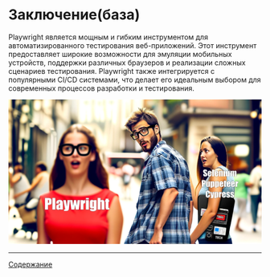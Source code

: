 # Заключение(база)

Playwright является мощным и гибким инструментом для автоматизированного тестирования веб-приложений. Этот инструмент предоставляет широкие возможности для эмуляции мобильных устройств, поддержки различных браузеров и реализации сложных сценариев тестирования. Playwright также интегрируется с популярными CI/CD системами, что делает его идеальным выбором для современных процессов разработки и тестирования.

![alt text](../assets/conclusion.png)

---

[Содержание](../sections.md)
